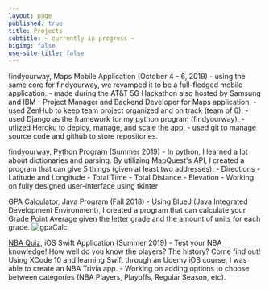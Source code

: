 ```yaml
---
layout: page
published: true
title: Projects
subtitle: ~ currently in progress ~
bigimg: false
use-site-title: false
---
```

findyourway, Maps Mobile Application (October 4 - 6, 2019)
		- using the same core for findyourway, we revamped it to be a full-fledged mobile application.
		- made during the AT&T 5G Hackathon also hosted by Samsung and IBM
		- Project Manager and Backend Developer for Maps application.
		- used ZenHub to keep team project organized and on track (team of 6). 
		- used Django as the framework for my python program (findyourway).
		- utlized Heroku to deploy, manage, and scale the app. 
		- used git to manage source code and github to store repositories.




[findyourway](https://github.com/sssandan/findyourway), Python Program (Summer 2019) 
		- In python, I learned a lot about dictionaries and parsing. By utilizing MapQuest's API, 
        	I created a program that can give 5 things (given at least two addresses):
			- Directions
			- Latitude and Longitude
			- Total Time
			- Total Distance
			- Elevation
        - Working on fully designed user-interface using tkinter


[GPA Calculator](https://github.com/sssandan/GPA-Calculator), Java Program (Fall 2018) 
		- Using BlueJ (Java Integrated Development Environment), I created a program that can calculate your Grade Point 		Average given the letter grade and the amount of units for each grade.
![gpaCalc](https://i.ibb.co/L9Sj5kG/screenshot-Of-GPACalc.png)

[NBA Quiz](https://github.com/sssandan/NBA-Quiz), iOS Swift Application (Summer 2019) 
		- Test your NBA knowledge! How well do you know the players? The history? Come find out! Using XCode 10 and 			 learning Swift through an Udemy iOS course, I was able to create an NBA Trivia app. 
        - Working on adding options to choose between categories (NBA Players, Playoffs, Regular Season, etc).
